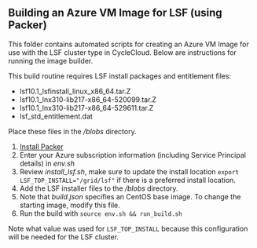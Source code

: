 ## Building an Azure VM Image for LSF (using Packer)

This folder contains automated scripts for creating an Azure VM Image for use
with the LSF cluster type in CycleCloud. Below are instructions for running the 
image builder.

This build routine requires LSF install packages and entitlement files:
* lsf10.1_lsfinstall_linux_x86_64.tar.Z
* lsf10.1_lnx310-lib217-x86_64-520099.tar.Z
* lsf10.1_lnx310-lib217-x86_64-529611.tar.Z
* lsf_std_entitlement.dat

Place these files in the _/blobs_ directory.

1. [Install Packer](https://www.packer.io/intro/getting-started/install.html)
2. Enter your Azure subscription information (including Service Principal details)
in _env.sh_
3. Review _install_lsf.sh_, make sure to update the install location `export LSF_TOP_INSTALL="/grid/lsf"` if there is a preferred install location.
4. Add the LSF installer files to the _/blobs_ directory.
5. Note that _build.json_ specifies an CentOS base image. To change the 
starting image, modify this file.
6. Run the build with `source env.sh && run_build.sh`

Note what value was used for `LSF_TOP_INSTALL` because this configuration will
be needed for the LSF cluster.
